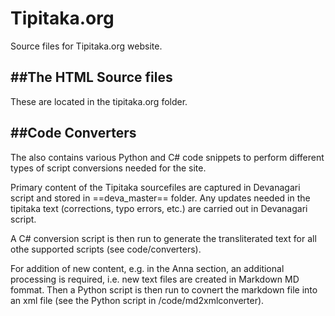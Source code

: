 # Tipitaka.org

Source files for Tipitaka.org website.

##The HTML Source files
---------------------
These are located in the tipitaka.org folder.

##Code Converters
-----------------

The also contains various Python and C# code snippets to perform different types of script conversions needed for the site.

Primary content of the Tipitaka sourcefiles are captured in Devanagari script and stored in ==deva_master== folder. Any updates needed in the tipitaka text (corrections, typo errors, etc.) are carried out in Devanagari script. 

A C# conversion script is then run to generate the transliterated text for all othe supported scripts (see code/converters).

For addition of new content, e.g. in the Anna section, an additional processing is required, i.e. new text files are created in Markdown MD fommat. Then a Python script is then run to covnert the markdown file into an xml file (see the Python script in /code/md2xmlconverter).  
